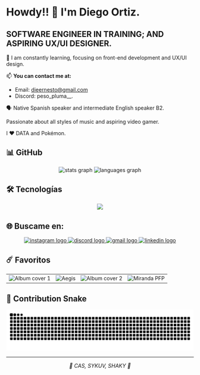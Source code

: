 # Howdy!! 👋 I'm Diego Ortiz.

## SOFTWARE ENGINEER IN TRAINING; AND ASPIRING UX/UI DESIGNER.

🌱 I am constantly learning, focusing on front-end development and UX/UI design.

📫 **You can contact me at:**
- Email: dieernesto@gmail.com
- Discord: peso_pluma__.

🗣️ Native Spanish speaker and intermediate English speaker B2.

Passionate about all styles of music and aspiring video gamer.

I ❤️ DATA and Pokémon.

## 📊 GitHub 

<div align="center">
  <img src="https://github-readme-stats.vercel.app/api?username=Dieg0Ortiz&hide_title=false&hide_rank=false&show_icons=true&include_all_commits=true&count_private=true&disable_animations=false&theme=dracula&locale=en&hide_border=false" height="150" alt="stats graph" />
  <img src="https://github-readme-stats.vercel.app/api/top-langs?username=Dieg0Ortiz&locale=en&hide_title=false&layout=compact&card_width=320&langs_count=5&theme=dracula&hide_border=false" height="150" alt="languages graph" />
</div>

## 🛠️ Tecnologías

<div align="center">
  <img src="https://skillicons.dev/icons?i=js,react,kotlin,aws,github,apple,linux,androidstudio,figma,py,vscode,discord,css,html&perline=14" />
</div>

## 🌐 Buscame en:

<div align="center">
  <a href="https://www.instagram.com/ernesto_alex_85/" target="_blank">
    <img src="https://raw.githubusercontent.com/maurodesouza/profile-readme-generator/master/src/assets/icons/social/instagram/default.svg" width="52" height="40" alt="instagram logo" />
  </a>
  <a href="https://discord.gg/nWbshS9Y" target="_blank">
    <img src="https://raw.githubusercontent.com/maurodesouza/profile-readme-generator/master/src/assets/icons/social/discord/default.svg" width="52" height="40" alt="discord logo" />
  </a>
  <a href="mailto:dieernesto@gmail.com" target="_blank">
    <img src="https://raw.githubusercontent.com/maurodesouza/profile-readme-generator/master/src/assets/icons/social/gmail/default.svg" width="52" height="40" alt="gmail logo" />
  </a>
  <a href="https://www.linkedin.com/in/diego-ernesto-ortiz-alejandro-716086243/" target="_blank">
    <img src="https://raw.githubusercontent.com/maurodesouza/profile-readme-generator/master/src/assets/icons/social/linkedin/default.svg" width="52" height="40" alt="linkedin logo" />
  </a>
</div>

## ☄️ Favoritos

<div align="center">
  <table>
    <tr>
      <td align="center">
        <img src="https://cdn-images.dzcdn.net/images/cover/e73a2afb469cd0f06777b24b156d3f82/500x500-000000-80-0-0.jpg" width="250" alt="Album cover 1" />
      </td>
      </td>
        <td align="center">
        <img src="https://i.pinimg.com/736x/2a/33/27/2a3327d1e5b24ae2fffa7c43db518344.jpg" width="250" alt="Aegis" />
      </td>
      <td align="center">
        <img src="https://cdn-images.dzcdn.net/images/cover/c3bd92e88e7cbf443e5ee99f365ba042/500x500-000000-80-0-0.jpg" width="250" alt="Album cover 2" />
      </td>
      <td align="center">
        <img src="file:///Users/syku/Library/Mobile%20Documents/com~apple~CloudDocs/Miranda%20PFP.jpg" width="250" alt="Miranda PFP" />
    </tr>
  </table>
</div>

## 🐍 Contribution Snake

<div align="center">
  <img src="https://raw.githubusercontent.com/Dieg0Ortiz/Dieg0Ortiz/output/snake.svg" alt="Snake animation" />
</div>

---

<div align="center">
  <i>🌸 CAS, SYKUV, SHAKY 🌸</i>
</div>
